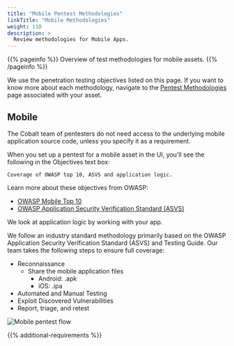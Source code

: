 ```yaml
---
title: "Mobile Pentest Methodologies"
linkTitle: "Mobile Methodologies"
weight: 110
description: >
  Review methodologies for Mobile Apps.
---
```


{{% pageinfo %}}
Overview of test methodologies for mobile assets.
{{% /pageinfo %}}

We use the penetration testing objectives listed on this page. If you want to know more
about each methodology, navigate to the [Pentest Methodologies](..) page associated with your asset.

## Mobile

The Cobalt team of pentesters do not need access to the underlying mobile application source code,
unless you specify it as a requirement.

When you set up a pentest for a mobile asset in the UI, you'll see the following in the
Objectives text box:

```
Coverage of OWASP top 10, ASVS and application logic.
```

Learn more about these objectives from OWASP:

- [OWASP Mobile Top 10](https://owasp.org/www-project-mobile-top-10)
- [OWASP Application Security Verification Standard (ASVS)](https://owasp.org/www-project-application-security-verification-standard)

We look at application logic by working with your app.

We follow an industry standard methodology primarily based on the OWASP Application Security
Verification Standard (ASVS) and Testing Guide. Our team takes the following steps to ensure
full coverage:

- Reconnaissance
  - Share the mobile application files
    - Android: .apk
    - iOS: .ipa
- Automated and Manual Testing
- Exploit Discovered Vulnerabilities
- Report, triage, and retest

![Mobile pentest flow](/gsg/MobilePentest.png)

{{% additional-requirements %}}

